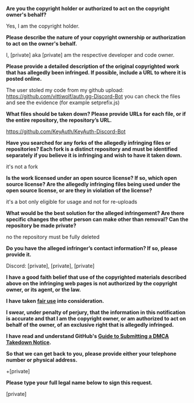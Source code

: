 **Are you the copyright holder or authorized to act on the copyright owner's behalf?**

Yes, I am the copyright holder.

**Please describe the nature of your copyright ownership or authorization to act on the owner's behalf.**

I, [private] aka [private] am the respective developer and code owner.

**Please provide a detailed description of the original copyrighted work that has allegedly been infringed. If possible, include a URL to where it is posted online.**

The user stoled my code from my github upload: https://github.com/vittiwolf/auth.gg-Discord-Bot you can check the files and see the evidence (for example setprefix.js)

**What files should be taken down? Please provide URLs for each file, or if the entire repository, the repository’s URL.**

https://github.com/KeyAuth/KeyAuth-Discord-Bot

**Have you searched for any forks of the allegedly infringing files or repositories? Each fork is a distinct repository and must be identified separately if you believe it is infringing and wish to have it taken down.**

it's not a fork

**Is the work licensed under an open source license? If so, which open source license? Are the allegedly infringing files being used under the open source license, or are they in violation of the license?**

it's a bot only eligible for usage and not for re-uploads

**What would be the best solution for the alleged infringement? Are there specific changes the other person can make other than removal? Can the repository be made private?**

no the repository must be fully deleted

**Do you have the alleged infringer’s contact information? If so, please provide it.**

Discord: [private], [private], [private]

**I have a good faith belief that use of the copyrighted materials described above on the infringing web pages is not authorized by the copyright owner, or its agent, or the law.**

**I have taken <a href="https://www.lumendatabase.org/topics/22">fair use</a> into consideration.**

**I swear, under penalty of perjury, that the information in this notification is accurate and that I am the copyright owner, or am authorized to act on behalf of the owner, of an exclusive right that is allegedly infringed.**

**I have read and understand GitHub's <a href="https://docs.github.com/articles/guide-to-submitting-a-dmca-takedown-notice/">Guide to Submitting a DMCA Takedown Notice</a>.**

**So that we can get back to you, please provide either your telephone number or physical address.**

+[private]

**Please type your full legal name below to sign this request.**

[private]
